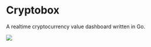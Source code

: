 # Cryptobox
A realtime cryptocurrency value dashboard written in Go.

![](http://i.imgur.com/blD3WIW.gifv)
